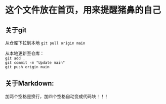 # 这个文件放在首页，用来提醒猪鼻的自己

## 关于git
从仓库下拉到本地
  `git pull origin main`

从本地更新至仓库：  
  `git add .`  
  `git commit -m "Update main"`  
  `git push origin main`  

## 关于Markdown:
  加两个空格是换行，加四个空格自动变成代码块！！！
